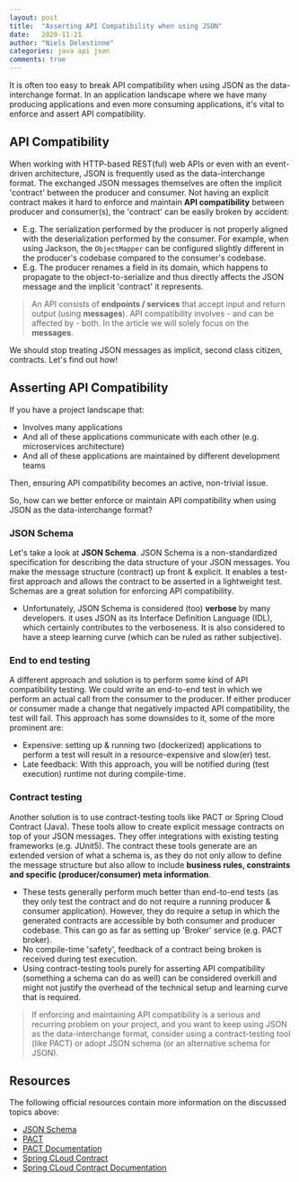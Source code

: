 ```yaml
---
layout: post
title:  "Asserting API Compatibility when using JSON"
date:   2020-11-21
author: "Niels Delestinne"
categories: java api json
comments: true
---
```


It is often too easy to break API compatibility when using JSON as the data-interchange format. In an 
application landscape where we have many producing applications and even more consuming applications, 
it's vital to enforce and assert API compatibility. 

## API Compatibility

When working with HTTP-based REST(ful) web APIs or even with an event-driven architecture, JSON is frequently used as the 
data-interchange format. The exchanged JSON messages themselves are often the implicit 'contract' between the producer and consumer.
Not having an explicit contract makes it hard to enforce and maintain **API compatibility** between producer and consumer(s), 
the 'contract' can be easily broken by accident: 
- E.g. The serialization performed by the producer is not properly aligned with the deserialization performed by the consumer. 
For example, when using Jackson, the `ObjectMapper` can be configured slightly different in the producer's codebase compared to the consumer's codebase.
- E.g. The producer renames a field in its domain, which happens to propagate to the object-to-serialize and thus directly affects 
the JSON message and the implicit 'contract' it represents.

> An API consists of **endpoints / services** that accept input and return output (using **messages**).
> API compatibility involves - and can be affected by - both. In the article we will solely focus on the **messages**.

We should stop treating JSON messages as implicit, second class citizen, contracts. Let's find out how!

## Asserting API Compatibility

If you have a project landscape that:
- Involves many applications
- And all of these applications communicate with each other (e.g. microservices architecture)
- And all of these applications are maintained by different development teams

Then, ensuring API compatibility becomes an active, non-trivial issue. 

So, how can we better enforce or maintain API compatibility when using JSON as the data-interchange format?

### JSON Schema

Let's take a look at **JSON Schema**. JSON Schema is a non-standardized specification for describing the data structure of your JSON messages. You make the
message structure (contract) up front & explicit. It enables a test-first approach and allows the contract to be asserted in a lightweight test. Schemas are a great solution for enforcing API compatibility.
- Unfortunately, JSON Schema is considered (too) **verbose** by many developers. it uses JSON as its Interface Definition Language (IDL), which certainly contributes to the verboseness. 
It is also considered to have a steep learning curve (which can be ruled as rather subjective).

### End to end testing

A different approach and solution is to perform some kind of API compatibility testing. We could write an end-to-end test in which we perform
an actual call from the consumer to the producer. If either producer or consumer made a change that negatively impacted API compatibility,
the test will fail. This approach has some downsides to it, some of the more prominent are:
- Expensive: setting up & running two (dockerized) applications to perform a test will result in a resource-expensive and slow(er) test.
- Late feedback: With this approach, you will be notified during (test execution) runtime not during compile-time.

### Contract testing

Another solution is to use contract-testing tools like PACT or Spring Cloud Contract (Java). These tools allow to create 
explicit message contracts on top of your JSON messages. They offer integrations with existing testing frameworks (e.g. JUnit5).
The contract these tools generate are an extended version of what a schema is, as they do not only allow to define the message structure but also allow to include 
**business rules, constraints and specific (producer/consumer) meta information**.
- These tests generally perform much better than end-to-end tests (as they only test the contract and do not require a running producer & consumer application). 
However, they do require a setup in which the generated contracts are accessible by both consumer and producer codebase. This can go as far as setting up 'Broker' service (e.g. PACT broker).
- No compile-time 'safety', feedback of a contract being broken is received during test execution.
- Using contract-testing tools purely for asserting API compatibility (something a schema can do as well) can be considered overkill and might
not justify the overhead of the technical setup and learning curve that is required. 

> If enforcing and maintaining API compatibility is a serious and recurring problem on your project, and you want to keep using JSON as the data-interchange format, consider using a contract-testing tool (like PACT) or adopt JSON schema (or an alternative schema for JSON).

## Resources

The following official resources contain more information on the discussed topics above:
- [JSON Schema](https://json-schema.org/) 
- [PACT](https://pact.io/) 
- [PACT Documentation](https://docs.pact.io/) 
- [Spring CLoud Contract](https://spring.io/projects/spring-cloud-contract) 
- [Spring CLoud Contract Documentation](https://cloud.spring.io/spring-cloud-contract/reference/html/) 
